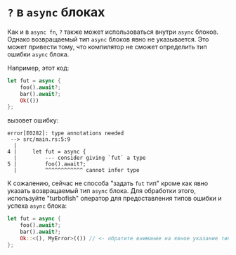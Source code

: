 # `?` в `async` блоках

Как и в `async fn`, `?` также может 
использоваться внутри `async` блоков. Однако 
возвращаемый тип `async` блоков явно не 
указывается. Это может привести тому, что компилятор не сможет 
определить тип ошибки `async` блока.

Например, этот код:

```rust
let fut = async {
    foo().await?;
    bar().await?;
    Ok(())
};
```

вызовет ошибку:

```
error[E0282]: type annotations needed
 --> src/main.rs:5:9
  |
4 |     let fut = async {
  |         --- consider giving `fut` a type
5 |         foo().await?;
  |         ^^^^^^^^^^^^ cannot infer type
```

К сожалению, сейчас не способа "задать `fut` тип" 
кроме как явно указать возвращаемый тип `async` 
блока. Для обработки этого, используйте "turbofish" оператор для 
предоставления типов ошибки и успеха `async` блока:

```rust
let fut = async {
    foo().await?;
    bar().await?;
    Ok::<(), MyError>(()) // <- обратите внимание на явное указание типа
};
```
